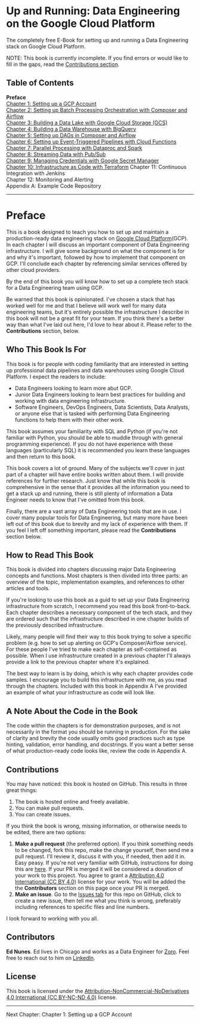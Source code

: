 # Up and Running: Data Engineering on the Google Cloud Platform
The completely free E-Book for setting up and running a Data Engineering stack on Google Cloud Platform.

NOTE: This book is currently incomplete. If you find errors or would like to fill in the gaps, read the [Contributions section](https://github.com/Nunie123/data_engineering_on_gcp_book#user-content-contributions).

## Table of Contents
**Preface** <br>
[Chapter 1: Setting up a GCP Account](https://github.com/Nunie123/data_engineering_on_gcp_book/blob/master/ch_1_gcp_account.md) <br>
[Chapter 2: Setting up Batch Processing Orchestration with Composer and Airflow](https://github.com/Nunie123/data_engineering_on_gcp_book/blob/master/ch_2_orchestration.md) <br>
[Chapter 3: Building a Data Lake with Google Cloud Storage (GCS)](https://github.com/Nunie123/data_engineering_on_gcp_book/blob/master/ch_3_data_lake.md) <br>
[Chapter 4: Building a Data Warehouse with BigQuery](https://github.com/Nunie123/data_engineering_on_gcp_book/blob/master/ch_4_data_warehouse.md) <br>
[Chapter 5: Setting up DAGs in Composer and Airflow](https://github.com/Nunie123/data_engineering_on_gcp_book/blob/master/ch_5_dags.md) <br>
[Chapter 6: Setting up Event-Triggered Pipelines with Cloud Functions](https://github.com/Nunie123/data_engineering_on_gcp_book/blob/master/ch_6_event_triggers.md) <br>
[Chapter 7: Parallel Processing with Dataproc and Spark](https://github.com/Nunie123/data_engineering_on_gcp_book/blob/master/ch_7_parallel_processing.md) <br>
[Chapter 8: Streaming Data with Pub/Sub](https://github.com/Nunie123/data_engineering_on_gcp_book/blob/master/ch_8_streaming.md) <br>
[Chapter 9: Managing Credentials with Google Secret Manager](https://github.com/Nunie123/data_engineering_on_gcp_book/blob/master/ch_9_secrets.md) <br>
[Chapter 10: Infrastructure as Code with Terraform](https://github.com/Nunie123/data_engineering_on_gcp_book/blob/master/ch_10_infrastructure_as_code.md)
Chapter 11: Continuous Integration with Jenkins <br>
Chapter 12: Monitoring and Alerting <br>
Appendix A: Example Code Repository


---

# Preface
This is a book designed to teach you how to set up and maintain a production-ready data engineering stack on [Google Cloud Platform](https://cloud.google.com/)(GCP). In each chapter I will discuss an important component of Data Engineering infrastructure. I will give some background on what the component is for and why it's important, followed by how to implement that component on GCP. I'll conclude each chapter by referencing similar services offered by other cloud providers.

By the end of this book you will know how to set up a complete tech stack for a Data Engineering team using GCP. 

Be warned that this book is opinionated. I've chosen a stack that has worked well for me and that I believe will work well for many data engineering teams, but it's entirely possible the infrastructure I describe in this book will not be a great fit for your team. If you think there's a better way than what I've laid out here, I'd love to hear about it. Please refer to the **Contributions** section, below.

## Who This Book Is For
This book is for people with coding familiarity that are interested in setting up professional data pipelines and data warehouses using Google Cloud Platform. I expect the readers to include:
* Data Engineers looking to learn more abut GCP.
* Junior Data Engineers looking to learn best practices for building and working with data engineering infrastructure.
* Software Engineers, DevOps Engineers, Data Scientists, Data Analysts, or anyone else that is tasked with performing Data Engineering functions to help them with their other work.

This book assumes your familiarity with SQL and Python (if you're not familiar with Python, you should be able to muddle through with general programming experience). If you do not have experience with these languages (particularly SQL) it is recommended you learn these languages and then return to this book.

This book covers a lot of ground. Many of the subjects we'll cover in just part of a chapter will have entire books written about them. I will provide references for further research. Just know that while this book is comprehensive in the sense that it provides all the information you need to get a stack up and running, there is still plenty of information a Data Engineer needs to know that I've omitted from this book.

Finally, there are a vast array of Data Engineering tools that are in use. I cover many popular tools for Data Engineering, but many more have been left out of this book due to brevity and my lack of experience with them. If you feel I left off something important, please read the **Contributions** section below.

## How to Read This Book
This book is divided into chapters discussing major Data Engineering concepts and functions. Most chapters is then divided into three parts: an overview of the topic, implementation examples, and references to other articles and tools. 

If you're looking to use this book as a guid to set up your Data Engineering infrastructure from scratch, I recommend you read this book front-to-back. Each chapter describes a necessary component of the tech stack, and they are ordered such that the infrastructure described in one chapter builds of the previously described infrastructure.

Likely, many people will find their way to this book trying to solve a specific problem (e.g. how to set up alerting on GCP's Composer/Airflow service). For these people I've tried to make each chapter as self-contained as possible. When I use infrastructure created in a previous chapter I'll always provide a link to the previous chapter where it's explained.

The best way to learn is by doing, which is why each chapter provides code samples. I encourage you to build this infrastructure with me, as you read through the chapters. Included with this book in Appendix A I've provided an example of what your infrastructure as code will look like.

## A Note About the Code in the Book
The code within the chapters is for demonstration purposes, and is not necessarily in the format you should be running in production. For the sake of clarity and brevity the code usually omits good practices such as type hinting, validation, error handling, and docstrings. If you want a better sense of what production-ready code looks like, review the code in Appendix A.

## Contributions

You may have noticed: this book is hosted on GitHub. This results in three great things:
1. The book is hosted online and freely available.
2. You can make pull requests.
3. You can create issues.

If you think the book is wrong, missing information, or otherwise needs to be edited, there are two options:
1. **Make a pull request** (the preferred option). If you think something needs to be changed, fork this repo, make the change yourself, then send me a pull request. I'll review it, discuss it with you, if needed, then add it in. Easy peasy. If you're not very familiar with GitHub, instructions for doing this are [here](https://gist.github.com/Chaser324/ce0505fbed06b947d962). If your PR is merged it will be considered a donation of your work to this project. You agree to grant a [Attribution 4.0 International (CC BY 4.0)](https://creativecommons.org/licenses/by/4.0/) license for your work. You will be added the the **Contributors** section on this page once your PR is merged.
2. **Make an issue**. Go to the [Issues tab](https://github.com/Nunie123/data_engineering_on_gcp_book/issues) for this repo on GitHub, click to create a new issue, then tell me what you think is wrong, preferably including references to specific files and line numbers.

I look forward to working with you all.

## Contributors
**Ed Nunes**. Ed lives in Chicago and works as a Data Engineer for [Zoro](https://www.zoro.com). Feel free to reach out to him on [LinkedIn](https://www.linkedin.com/in/ed-nunes-b0409b14/).


## License
This book is licensed under the [Attribution-NonCommercial-NoDerivatives 4.0 International (CC BY-NC-ND 4.0)](https://creativecommons.org/licenses/by-nc-nd/4.0/) license.

---

Next Chapter: Chapter 1: Setting up a GCP Account